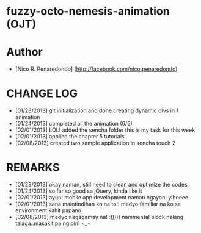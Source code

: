 fuzzy-octo-nemesis-animation (OJT)
============================

Author
==================

- [Nico R. Penaredondo] (http://facebook.com/nico.penaredondo)

CHANGE LOG
============================
- [01/23/2013] git initialization and done creating dynamic divs in 1 animation 
- [01/24/2013] completed all the animation (6/6)
- [02/01/2013] LOL! added the sencha folder this is my task for this week
- [02/01/2013] applied the chapter 5 tutorials
- [02/08/2013] created two sample application in sencha touch 2
 
REMARKS
============================
- [01/23/2013] okay naman, still need to clean and optimize the codes 
- [01/24/2013] so far so good sa jQuery, kinda like it 
- [02/01/2013] ayun! mobile app development naman ngayon! yiheeee
- [02/01/2013] sana maintindihan ko na to!! medyo familiar na ko sa environment kahit papano
- [02/08/2013] medyo nagagamay na! :))))) nammental block nalang talaga..masakit pa ngipin! ~_~ 